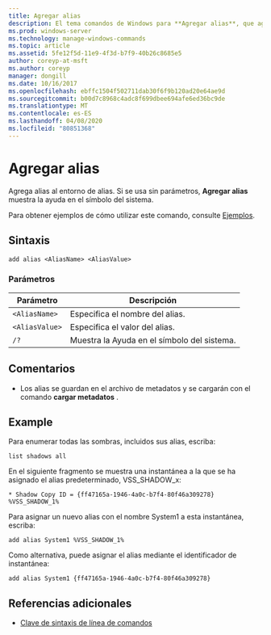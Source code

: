 ```yaml
---
title: Agregar alias
description: El tema comandos de Windows para **Agregar alias**, que agrega alias al entorno de alias.
ms.prod: windows-server
ms.technology: manage-windows-commands
ms.topic: article
ms.assetid: 5fe12f5d-11e9-4f3d-b7f9-40b26c8685e5
author: coreyp-at-msft
ms.author: coreyp
manager: dongill
ms.date: 10/16/2017
ms.openlocfilehash: ebffc1504f502711dab30f6f9b120ad20e64ae9d
ms.sourcegitcommit: b00d7c8968c4adc8f699dbee694afe6ed36bc9de
ms.translationtype: MT
ms.contentlocale: es-ES
ms.lasthandoff: 04/08/2020
ms.locfileid: "80851368"
---
```

# <a name="add-alias"></a>Agregar alias

Agrega alias al entorno de alias. Si se usa sin parámetros, **Agregar alias** muestra la ayuda en el símbolo del sistema.

Para obtener ejemplos de cómo utilizar este comando, consulte [Ejemplos](#BKMK_examples).

## <a name="syntax"></a>Sintaxis

```
add alias <AliasName> <AliasValue>
```

### <a name="parameters"></a>Parámetros

|Parámetro|Descripción|
|---------|-----------|
|`<AliasName>`|Especifica el nombre del alias.|
|`<AliasValue>`|Especifica el valor del alias.|
|`/?`|Muestra la Ayuda en el símbolo del sistema.|

## <a name="remarks"></a>Comentarios

-   Los alias se guardan en el archivo de metadatos y se cargarán con el comando **cargar metadatos** .

## <a name="examples"></a><a name=BKMK_examples></a>Example

Para enumerar todas las sombras, incluidos sus alias, escriba:

```
list shadows all
```

En el siguiente fragmento se muestra una instantánea a la que se ha asignado el alias predeterminado, VSS_SHADOW_x:

```
* Shadow Copy ID = {ff47165a-1946-4a0c-b7f4-80f46a309278}
%VSS_SHADOW_1%
```

Para asignar un nuevo alias con el nombre System1 a esta instantánea, escriba:

```
add alias System1 %VSS_SHADOW_1%
```

Como alternativa, puede asignar el alias mediante el identificador de instantánea:

```
add alias System1 {ff47165a-1946-4a0c-b7f4-80f46a309278}
```

## <a name="additional-references"></a>Referencias adicionales

- [Clave de sintaxis de línea de comandos](command-line-syntax-key.md)